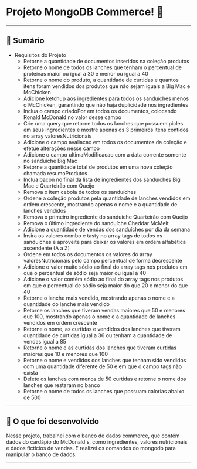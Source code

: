 # Projeto MongoDB Commerce! 🍔

---

##  🥤 Sumário
  
  - Requisitos do Projeto
     - Retorne a quantidade de documentos inseridos na coleção produtos	
     - Retorne o nome de todos os lanches que tenham o percentual de proteínas maior ou igual a 30 e menor ou igual a 40	
     - Retorne o nome do produto, a quantidade de curtidas e quantos itens foram vendidos dos produtos que não sejam iguais a Big Mac e McChicken	
     - Adicione ketchup aos ingredientes para todos os sanduíches menos o McChicken, garantindo que não haja duplicidade nos ingredientes	
     - Inclua o campo criadoPor em todos os documentos, colocando Ronald McDonald no valor desse campo	
     - Crie uma query que retorne todos os lanches que possuem picles em seus ingredientes e mostre apenas os 3 primeiros itens contidos no array valoresNutricionais	
     - Adicione o campo avaliacao em todos os documentos da coleção e efetue alterações nesse campo	
     - Adicione o campo ultimaModificacao com a data corrente somente no sanduíche Big Mac	
     - Retorne a quantidade total de produtos em uma nova coleção chamada resumoProdutos	
     - Inclua bacon no final da lista de ingredientes dos sanduíches Big Mac e Quarteirão com Queijo	
     - Remova o item cebola de todos os sanduíches
     - Ordene a coleção produtos pela quantidade de lanches vendidos em ordem crescente, mostrando apenas o nome e a quantidade de lanches vendidos	
     - Remova o primeiro ingrediente do sanduíche Quarteirão com Queijo	
     - Remova o último ingrediente do sanduíche Cheddar McMelt	
     - Adicione a quantidade de vendas dos sanduíches por dia da semana	
     - Insira os valores combo e tasty no array tags de todos os sanduíches e aproveite para deixar os valores em ordem alfabética ascendente (A a Z)	
     - Ordene em todos os documentos os valores do array valoresNutricionais pelo campo percentual de forma decrescente	
     - Adicione o valor muito sódio ao final do array tags nos produtos em que o percentual de sódio seja maior ou igual a 40	
     - Adicione o valor contém sódio ao final do array tags nos produtos em que o percentual de sódio seja maior do que 20 e menor do que 40	
     - Retorne o lanche mais vendido, mostrando apenas o nome e a quantidade do lanche mais vendido	
     - Retorne os lanches que tiveram vendas maiores que 50 e menores que 100, mostrando apenas o nome e a quantidade de lanches vendidos em ordem crescente	
     - Retorne o nome, as curtidas e vendidos dos lanches que tiveram quantidade de curtidas igual a 36 ou tenham a quantidade de vendas igual a 85	
     - Retorne o nome e as curtidas dos lanches que tiveram curtidas maiores que 10 e menores que 100	
     - Retorne o nome e vendidos dos lanches que tenham sido vendidos com uma quantidade diferente de 50 e em que o campo tags não exista	
     - Delete os lanches com menos de 50 curtidas e retorne o nome dos lanches que restaram no banco	
     - Retorne o nome de todos os lanches que possuam calorias abaixo de 500	
---

##  🥤  O que foi desenvolvido 

  Nesse projeto, trabalhei com o banco de dados commerce, que contém dados do cardápio do McDonald's, como ingredientes, valores nutricionais e dados     fictícios de vendas. E realizei os comandos do mongodb para manipular o banco de dados.
  
---
